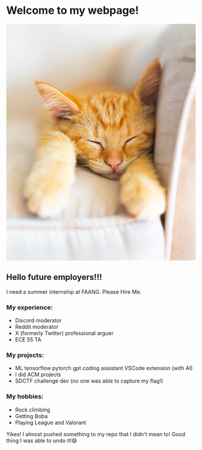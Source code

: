 # Welcome to my webpage!

![kitty](cat.jpeg)

## Hello future employers!!!
I need a summer internship at FAANG. Please Hire Me.

### My experience:
- Discord moderator
- Reddit moderator
- X (formerly Twitter) professional arguer
- ECE 55 TA

### My projects:
- ML tensorflow pytorch gpt coding assistant VSCode extension (with AI)
- I did ACM projects
- SDCTF challenge dev (no one was able to capture my flag!)

### My hobbies:
- Rock climbing
- Getting Boba
- Playing League and Valorant

Yikes! I almost pushed something to my repo that I didn't mean to! Good thing I was able to undo it!😅